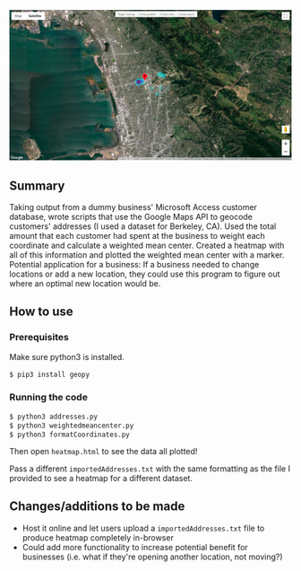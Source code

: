 ![screenshot](screenshot.png)

## Summary

Taking output from a dummy business' Microsoft Access customer database, wrote scripts that use the Google Maps API to geocode customers' addresses (I used a dataset for Berkeley, CA). Used the total amount that each customer had spent at the business to weight each coordinate and calculate a weighted mean center. Created a heatmap with all of this information and plotted the weighted mean center with a marker. Potential application for a business: If a business needed to change locations or add a new location, they could use this program to figure out where an optimal new location would be.

## How to use

### Prerequisites

Make sure python3 is installed.
```
$ pip3 install geopy
```

### Running the code
```
$ python3 addresses.py
$ python3 weightedmeancenter.py
$ python3 formatCoordinates.py
```
Then open `heatmap.html` to see the data all plotted! 



Pass a different `importedAddresses.txt` with the same formatting as the file I provided to see a heatmap for a different dataset.

## Changes/additions to be made

- Host it online and let users upload a `importedAddresses.txt` file to produce heatmap completely in-browser
- Could add more functionality to increase potential benefit for businesses (i.e. what if they're opening another location, not moving?)
